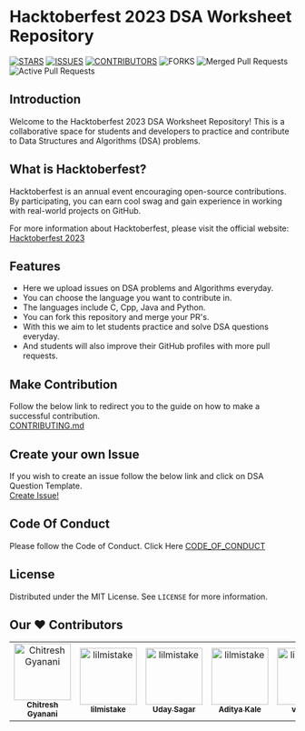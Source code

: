 # Hacktoberfest 2023 DSA Worksheet Repository



[![STARS](https://img.shields.io/github/stars/Chitresh-code/DSA_Worksheet.svg)](https://github.com/Chitresh-code/DSA_Worksheet/stargazers)
[![ISSUES](https://img.shields.io/github/issues/Chitresh-code/DSA_Worksheet.svg)](https://github.com/Chitresh-code/DSA_Worksheet/issues)
[![CONTRIBUTORS](https://img.shields.io/github/contributors/Chitresh-code/DSA_Worksheet.svg)](https://github.com/Chitresh-code/DSA_Worksheet/graphs/contributors)
![FORKS](https://img.shields.io/github/forks/Chitresh-code/DSA_Worksheet?color=blue)
![Merged Pull Requests](https://img.shields.io/github/issues-pr-closed/Chitresh-code/DSA_Worksheet?color=success)
![Active Pull Requests](https://img.shields.io/github/issues-pr/Chitresh-code/DSA_Worksheet?color=blue)


## Introduction
Welcome to the Hacktoberfest 2023 DSA Worksheet Repository! This is a collaborative space for students and developers to practice and contribute to Data Structures and Algorithms (DSA) problems.

## What is Hacktoberfest?

Hacktoberfest is an annual event encouraging open-source contributions. By participating, you can earn cool swag and gain experience in working with real-world projects on GitHub.

For more information about Hacktoberfest, please visit the official website: [Hacktoberfest 2023](https://hacktoberfest.digitalocean.com/)


## Features
- Here we upload issues on DSA problems and Algorithms everyday.
- You can choose the language you want to contribute in.
- The languages include C, Cpp, Java and Python.
- You can fork this repository and merge your PR's.
- With this we aim to let students practice and solve DSA questions everyday.
- And students will also improve their GitHub profiles with more pull requests.


## Make Contribution

Follow the below link to redirect you to the guide on how to make a successful contribution.
<br>
[CONTRIBUTING.md](https://github.com/Chitresh-code/DSA_Worksheet/blob/main/CONTRIBUTING.md)

## Create your own Issue

If you wish to create an issue follow the below link and click on DSA Question Template.
<br>
[Create Issue!](https://github.com/Chitresh-code/DSA_Worksheet/issues/new/choose)

## Code Of Conduct

Please follow the Code of Conduct.
Click Here [CODE_OF_CONDUCT](https://www.contributor-covenant.org/)





<!-- LICENSE -->
## License

Distributed under the MIT License. See `LICENSE` for more information.

## Our ♥️ Contributors

<table>
    <tbody>
        <tr>
            <td align="center">
                <a href="https://github.com/Chitresh-code">
                    <img src="https://lh3.googleusercontent.com/a/ACg8ocJmT-5SrkJFTrkm6TjbwXNjqIwLpHXnAsOHjq_oxM-F02A2=s288-c-no" width="100px;" alt="Chitresh Gyanani"/>
                    <br />
                    <sub><b>Chitresh Gyanani</b></sub>
                </a> 
            </td>
            <td align="center">
                <a href="https://github.com/lilmistake">
                    <img src="https://avatars.githubusercontent.com/u/61899816?v=4" width="100px;" alt="lilmistake"/>
                    <br />
                    <sub><b>lilmistake</b></sub>
                </a> 
            </td>
            <td align="center">
                <a href="https://github.com/UdaySagar-Git">
                    <img src="https://avatars.githubusercontent.com/u/111575806?v=4" width="100px;" alt="lilmistake"/>
                    <br />
                    <sub><b>Uday Sagar</b></sub>
                </a> 
            </td>
            <td align="center">
                <a href="https://github.com/AdityaDKale">
                    <img src="https://avatars.githubusercontent.com/u/115162556?v=4" width="100px;" alt="lilmistake"/>
                    <br />
                    <sub><b>Aditya Kale</b></sub>
                </a> 
            </td>
            <td align="center">
                <a href="https://github.com/vidip21">
                    <img src="https://avatars.githubusercontent.com/u/76873657?v=4" width="100px;" alt="lilmistake"/>
                    <br />
                    <sub><b>vidip21</b></sub>
                </a> 
            </td>
            <td align="center">
                <a href="https://github.com/Faraaz22">
                    <img src="https://avatars.githubusercontent.com/u/130041060?v=4" width="100px;" alt="lilmistake"/>
                    <br />
                    <sub><b>Faraaz Mahmood</b></sub>
                </a> 
            </td>
            <td align="center">
                <a href="https://github.com/gitaditee">
                    <img src="https://avatars.githubusercontent.com/u/119937632?v=4" width="100px;" alt="lilmistake"/>
                    <br />
                    <sub><b>Aditee</b></sub>
                </a> 
            </td>
        </tr>
    </tbody>
</table>
